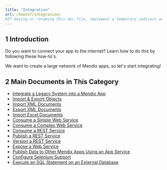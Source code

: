 ```yaml
---
title: "Integration"
url: /howto7/integration/
#If moving or renaming this doc file, implement a temporary redirect and let the respective team know they should update the URL in the product. See Mapping to Products for more details.
---
```


## 1 Introduction

Do you want to connect your app to the internet? Learn how to do this by following these how-to's.

We want to create a large network of Mendix apps, so let's start integrating!

## 2 Main Documents in This Category

* [Integrate a Legacy System into a Mendix App](/howto/integration/integrating-a-legacy-system-into-a-mendix-app/)
* [Import & Export Objects](/howto/integration/importing-and-exporting-objects/)
* [Import XML Documents](/howto/integration/importing-xml-documents/)
* [Export XML Documents](/howto/integration/export-xml-documents/)
* [Import Excel Documents](/howto/integration/importing-excel-documents/)
* [Consume a Simple Web Service](/howto/integration/consume-a-simple-web-service/)
* [Consume a Complex Web Service](/howto/integration/consume-a-complex-web-service/)
* [Consume a REST Service](/howto/integration/consume-a-rest-service/)
* [Publish a REST Service](/howto/integration/publish-rest-service/)
* [Version a REST Service](/howto/integration/version-rest-service/)
* [Expose a Web Service](/howto/integration/expose-a-web-service/)
* [Publish Data to Other Mendix Apps Using an App Service](/howto7/integration/publish-data-to-other-mendix-apps-using-an-app-service/)
* [Configure Selenium Support](/howto/integration/selenium-support/)
* [Execute an SQL Statement on an External Database](/howto/integration/execute-an-sql-statement-on-an-external-database/)
